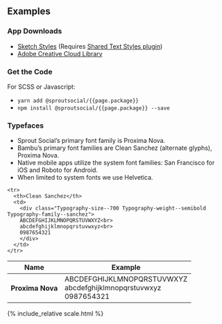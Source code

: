 ## Examples

<h3>App Downloads</h3>
<ul>
  <li>
    <a href="{{ site.baseurl }}/_generated/{{page.package}}.{{ site.data.versions[page.package].version }}.json" download>Sketch Styles</a> (Requires <a href="https://github.com/nilshoenson/shared-text-styles">Shared Text Styles plugin</a>)
  </li>
  <li>
    <a href="https://assets.adobe.com/assets/libraries/a4c2bfd3-f701-470c-ab88-1ba696d9f628e">Adobe Creative Cloud Library</a>
  </li>
</ul>

<h3>Get the Code</h3>
<p>For SCSS or Javascript:</p>
<ul>
  <li>
    <code>yarn add @sproutsocial/{{page.package}}</code>
  </li>
  <li>
    <code>npm install @sproutsocial/{{page.package}} --save</code>
  </li>
</ul>

### Typefaces

- Sprout Social’s primary font family is Proxima Nova.
- Bambu’s primary font families are Clean Sanchez (alternate glyphs), Proxima Nova.
- Native mobile apps utilize the system font families: San Francisco for iOS and Roboto for Android.
- When limited to system fonts we use Helvetica. 

<table class="table">
  <thead>
    <th scope="col" style="white-space: nowrap;">
      Name
    </th>
    <th scope="col">Example</th>
  </thead>
  
  <tbody>
    <tr>
      <th>Proxima Nova</th>
      <td>
        <div class="Typography-size--700">
          ABCDEFGHIJKLMNOPQRSTUVWXYZ<br>
          abcdefghijklmnopqrstuvwxyz<br>
          0987654321
        </div>
      </td>
    </tr>

    <tr>
      <th>Clean Sanchez</th>
      <td>
        <div class="Typography-size--700 Typography-weight--semibold Typography-family--sanchez">
        ABCDEFGHIJKLMNOPQRSTUVWXYZ<br>
        abcdefghijklmnopqrstuvwxyz<br>
        0987654321
        </div>
      </td>
    </tr>
  </tbody>
</table>

{% include_relative scale.html %}
